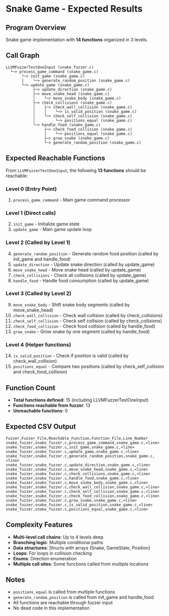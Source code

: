 # Snake Game - Expected Results

## Program Overview

Snake game implementation with **14 functions** organized in 3 levels.

## Call Graph

```
LLVMFuzzerTestOneInput (snake_fuzzer.c)
  └─> process_game_command (snake_game.c)
       └─> init_game (snake_game.c)
       │    └─> generate_random_position (snake_game.c)
       └─> update_game (snake_game.c)
            ├─> update_direction (snake_game.c)
            ├─> move_snake_head (snake_game.c)
            │    └─> move_snake_body (snake_game.c)
            ├─> check_collisions (snake_game.c)
            │    ├─> check_wall_collision (snake_game.c)
            │    │    └─> is_valid_position (snake_game.c)
            │    └─> check_self_collision (snake_game.c)
            │         └─> positions_equal (snake_game.c)
            └─> handle_food (snake_game.c)
                 ├─> check_food_collision (snake_game.c)
                 │    └─> positions_equal (snake_game.c)
                 ├─> grow_snake (snake_game.c)
                 └─> generate_random_position (snake_game.c)
```

## Expected Reachable Functions

From `LLVMFuzzerTestOneInput`, the following **13 functions** should be reachable:

### Level 0 (Entry Point)
1. `process_game_command` - Main game command processor

### Level 1 (Direct calls)
2. `init_game` - Initialize game state
3. `update_game` - Main game update loop

### Level 2 (Called by Level 1)
4. `generate_random_position` - Generate random food position (called by init_game and handle_food)
5. `update_direction` - Update snake direction (called by update_game)
6. `move_snake_head` - Move snake head (called by update_game)
7. `check_collisions` - Check all collisions (called by update_game)
8. `handle_food` - Handle food consumption (called by update_game)

### Level 3 (Called by Level 2)
9. `move_snake_body` - Shift snake body segments (called by move_snake_head)
10. `check_wall_collision` - Check wall collision (called by check_collisions)
11. `check_self_collision` - Check self collision (called by check_collisions)
12. `check_food_collision` - Check food collision (called by handle_food)
13. `grow_snake` - Grow snake by one segment (called by handle_food)

### Level 4 (Helper functions)
14. `is_valid_position` - Check if position is valid (called by check_wall_collision)
15. `positions_equal` - Compare two positions (called by check_self_collision and check_food_collision)

## Function Count

- **Total functions defined**: 15 (including LLVMFuzzerTestOneInput)
- **Functions reachable from fuzzer**: 13
- **Unreachable functions**: 0

## Expected CSV Output

```csv
Fuzzer,Fuzzer_File,Reachable_Function,Function_File,Line_Number
snake_fuzzer,snake_fuzzer.c,process_game_command,snake_game.c,<line>
snake_fuzzer,snake_fuzzer.c,init_game,snake_game.c,<line>
snake_fuzzer,snake_fuzzer.c,update_game,snake_game.c,<line>
snake_fuzzer,snake_fuzzer.c,generate_random_position,snake_game.c,<line>
snake_fuzzer,snake_fuzzer.c,update_direction,snake_game.c,<line>
snake_fuzzer,snake_fuzzer.c,move_snake_head,snake_game.c,<line>
snake_fuzzer,snake_fuzzer.c,check_collisions,snake_game.c,<line>
snake_fuzzer,snake_fuzzer.c,handle_food,snake_game.c,<line>
snake_fuzzer,snake_fuzzer.c,move_snake_body,snake_game.c,<line>
snake_fuzzer,snake_fuzzer.c,check_wall_collision,snake_game.c,<line>
snake_fuzzer,snake_fuzzer.c,check_self_collision,snake_game.c,<line>
snake_fuzzer,snake_fuzzer.c,check_food_collision,snake_game.c,<line>
snake_fuzzer,snake_fuzzer.c,grow_snake,snake_game.c,<line>
snake_fuzzer,snake_fuzzer.c,is_valid_position,snake_game.c,<line>
snake_fuzzer,snake_fuzzer.c,positions_equal,snake_game.c,<line>
```

## Complexity Features

- **Multi-level call chains**: Up to 4 levels deep
- **Branching logic**: Multiple conditional paths
- **Data structures**: Structs with arrays (Snake, GameState, Position)
- **Loops**: For loops in collision checking
- **Enums**: Direction enumeration
- **Multiple call sites**: Some functions called from multiple locations

## Notes

- `positions_equal` is called from multiple functions
- `generate_random_position` is called from init_game and handle_food
- All functions are reachable through fuzzer input
- No dead code in this implementation
